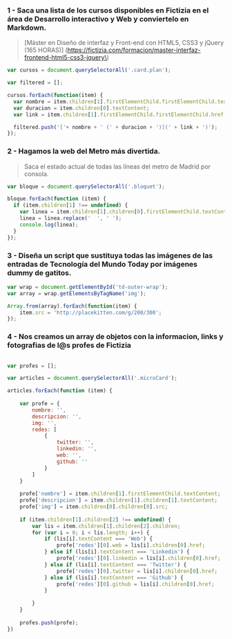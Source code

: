 ### 1 - Saca una lista de los cursos disponibles en Fictizia en el área de Desarrollo interactivo y Web y conviertelo en Markdown.
> [Máster en Diseño de interfaz y Front-end con HTML5, CSS3 y jQuery (165 HORAS)] \(https://fictizia.com/formacion/master-interfaz-frontend-html5-css3-jquery\)

```javascript 1.5
var cursos = document.querySelectorAll('.card.plan');

var filtered = [];

cursos.forEach(function(item) {
  var nombre = item.children[1].firstElementChild.firstElementChild.textContent;
  var duracion = item.children[0].textContent;
  var link = item.children[1].firstElementChild.firstElementChild.href;

  filtered.push('['+ nombre + ' (' + duracion + ')](' + link + ')');
});
```

### 2 - Hagamos la web del Metro más divertida. 

>Saca el estado actual de todas las líneas del metro de Madrid por consola.

```javascript 1.5
var bloque = document.querySelectorAll('.bloquet');

bloque.forEach(function (item) {
  if (item.children[1] !== undefined) {
    var linea = item.children[1].children[0].firstElementChild.textContent;
    linea = linea.replace('  ', ' ');
    console.log(linea);
  }
});
```

### 3 - Diseña un script que sustituya todas las imágenes de las entradas de Tecnología del Mundo Today por imágenes dummy de gatitos.

```javascript 1.5
var wrap = document.getElementById('td-outer-wrap');
var array = wrap.getElementsByTagName('img');

Array.from(array).forEach(function(item) {
    item.src = 'http://placekitten.com/g/200/300';
});
```

### 4 - Nos creamos un array de objetos con la informacion, links y fotografias de l@s profes de Fictizia

```javascript 1.5

var profes = [];

var articles = document.querySelectorAll('.microCard');

articles.forEach(function (item) {
    
    var profe = {
        nombre: '',
        descripcion: '',
        img: '',
        redes: [
            {
                twitter: '',
                linkedin: '',
                web: '',
                github: ''
            }
        ]
    }
    
    profe['nombre'] = item.children[1].firstElementChild.textContent;
    profe['descripcion'] = item.children[1].children[1].textContent;
    profe['img'] = item.children[0].children[0].src;
    
    if (item.children[1].children[2] !== undefined) {
        var lis = item.children[1].children[2].children;
        for (var i = 0; i < lis.length; i++) {
            if (lis[i].textContent === 'Web') {
                profe['redes'][0].web = lis[i].children[0].href;
            } else if (lis[i].textContent === 'Linkedin') {
                profe['redes'][0].linkedin = lis[i].children[0].href;
            } else if (lis[i].textContent === 'Twitter') {
                profe['redes'][0].twitter = lis[i].children[0].href;
            } else if (lis[i].textContent === 'Github') {
                profe['redes'][0].github = lis[i].children[0].href;
            }
            
        }
    }
    
    profes.push(profe);
})

```


